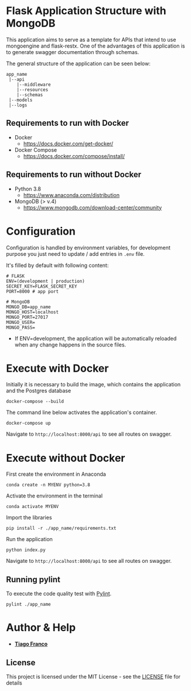 # Flask Application Structure with MongoDB

This application aims to serve as a template for APIs that intend to use mongoengine and flask-restx. One of the advantages of this application is to generate swagger documentation through schemas.

The general structure of the application can be seen below:

```
app_name
 |--api
    |--middleware
    |--resources
    |--schemas
 |--models
 |--logs
```

## Requirements to run with Docker
- Docker 
	-  https://docs.docker.com/get-docker/
- Docker Compose
	- https://docs.docker.com/compose/install/

## Requirements to run without Docker
- Python 3.8
	-  https://www.anaconda.com/distribution
- MongoDB (> v.4)
	- https://www.mongodb.com/download-center/community


# Configuration

Configuration is handled by environment variables, for development purpose you just
need to update / add entries in `.env` file.

It's filled by default with following content:

```
# FLASK
ENV=(development | production)
SECRET_KEY=FLASK_SECRET_KEY
PORT=8000 # app port

# MongoDB
MONGO_DB=app_name
MONGO_HOST=localhost
MONGO_PORT=27017
MONGO_USER=
MONGO_PASS=
```

- If ENV=development, the application will be automatically reloaded when any change happens in the source files.

# Execute with Docker

Initially it is necessary to build the image, which contains the application and the Postgres database

```
docker-compose --build
```

 The command line below activates the application's container. 

```
docker-compose up
```

Navigate to `http://localhost:8000/api` to see all routes on swagger. 

# Execute without Docker

First create the environment in Anaconda
```
conda create -n MYENV python=3.8
```

Activate the environment in the terminal

```
conda activate MYENV 
```

Import the libraries

```
pip install -r ./app_name/requirements.txt
```

Run the application 

```
python index.py
```

Navigate to `http://localhost:8000/api` to see all routes on swagger. 

## Running pylint

To execute the code quality test with [Pylint](https://www.pylint.org/).

```
pylint ./app_name
```

# Author & Help

* [**Tiago Franco**](https://www.linkedin.com/in/tiago-sanches-franco)


## License

This project is licensed under the MIT License - see the [LICENSE](LICENSE) file for details